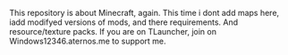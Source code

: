 This repository is about Minecraft, again. This time i dont add maps here, iadd modifyed versions of mods, and there requirements. And resource/texture packs. If you are on TLauncher, join on Windows12346.aternos.me to support me.
